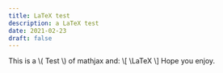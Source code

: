 ```yaml
---
title: LaTeX test
description: a LaTeX test
date: 2021-02-23
draft: false
---
```


<script src="https://polyfill.io/v3/polyfill.min.js?features=es6"></script>
<script id="MathJax-script" async src="https://cdn.jsdelivr.net/npm/mathjax@3/es5/tex-mml-chtml.js"></script>

<body>
  This is a \( Test \) of mathjax and:
    \[ \LaTeX \]
<!--<\body>-->
Hope you enjoy.
